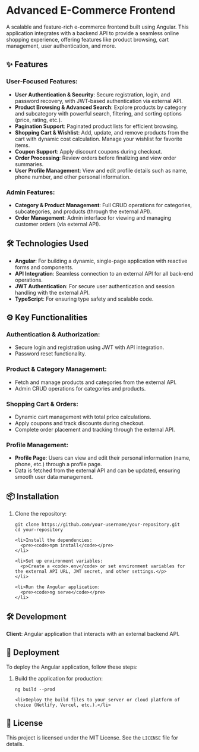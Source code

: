 <!DOCTYPE html>
<html lang="en">
<head>
  <meta charset="UTF-8">
  <meta name="viewport" content="width=device-width, initial-scale=1.0">
  <title>Advanced E-Commerce Frontend</title>
</head>
<body>

  <h1>Advanced E-Commerce Frontend</h1>
  <p>A scalable and feature-rich e-commerce frontend built using Angular. This application integrates with a backend API to provide a seamless online shopping experience, offering features like product browsing, cart management, user authentication, and more.</p>

  <h2>✨ Features</h2>

  <h3>User-Focused Features:</h3>
  <ul>
    <li><strong>User Authentication & Security</strong>: Secure registration, login, and password recovery, with JWT-based authentication via external API.</li>
    <li><strong>Product Browsing & Advanced Search</strong>: Explore products by category and subcategory with powerful search, filtering, and sorting options (price, rating, etc.).</li>
    <li><strong>Pagination Support</strong>: Paginated product lists for efficient browsing.</li>
    <li><strong>Shopping Cart & Wishlist</strong>: Add, update, and remove products from the cart with dynamic cost calculation. Manage your wishlist for favorite items.</li>
    <li><strong>Coupon Support</strong>: Apply discount coupons during checkout.</li>
    <li><strong>Order Processing</strong>: Review orders before finalizing and view order summaries.</li>
    <li><strong>User Profile Management</strong>: View and edit profile details such as name, phone number, and other personal information.</li>
  </ul>

  <h3>Admin Features:</h3>
  <ul>
    <li><strong>Category & Product Management</strong>: Full CRUD operations for categories, subcategories, and products (through the external API).</li>
    <li><strong>Order Management</strong>: Admin interface for viewing and managing customer orders (via external API).</li>
  </ul>

  <h2>🛠️ Technologies Used</h2>
  <ul>
    <li><strong>Angular</strong>: For building a dynamic, single-page application with reactive forms and components.</li>
    <li><strong>API Integration</strong>: Seamless connection to an external API for all back-end operations.</li>
    <li><strong>JWT Authentication</strong>: For secure user authentication and session handling with the external API.</li>
    <li><strong>TypeScript</strong>: For ensuring type safety and scalable code.</li>
  </ul>

  <h2>⚙️ Key Functionalities</h2>

  <h3>Authentication & Authorization:</h3>
  <ul>
    <li>Secure login and registration using JWT with API integration.</li>
    <li>Password reset functionality.</li>
  </ul>

  <h3>Product & Category Management:</h3>
  <ul>
    <li>Fetch and manage products and categories from the external API.</li>
    <li>Admin CRUD operations for categories and products.</li>
  </ul>

  <h3>Shopping Cart & Orders:</h3>
  <ul>
    <li>Dynamic cart management with total price calculations.</li>
    <li>Apply coupons and track discounts during checkout.</li>
    <li>Complete order placement and tracking through the external API.</li>
  </ul>

  <h3>Profile Management:</h3>
  <ul>
    <li><strong>Profile Page</strong>: Users can view and edit their personal information (name, phone, etc.) through a profile page.</li>
    <li>Data is fetched from the external API and can be updated, ensuring smooth user data management.</li>
  </ul>

  <h2>📦 Installation</h2>
  <ol>
    <li>Clone the repository:
      <pre><code>git clone https://github.com/your-username/your-repository.git
cd your-repository
</code></pre></li>

    <li>Install the dependencies:
      <pre><code>npm install</code></pre>
    </li>

    <li>Set up environment variables:
      <p>Create a <code>.env</code> or set environment variables for the external API URL, JWT secret, and other settings.</p>
    </li>

    <li>Run the Angular application:
      <pre><code>ng serve</code></pre>
    </li>
  </ol>

  <h2>🛠️ Development</h2>
  <p><strong>Client</strong>: Angular application that interacts with an external backend API.</p>

  <h2>🚀 Deployment</h2>
  <p>To deploy the Angular application, follow these steps:</p>
  <ol>
    <li>Build the application for production:
      <pre><code>ng build --prod</code></pre>
    </li>

    <li>Deploy the build files to your server or cloud platform of choice (Netlify, Vercel, etc.).</li>
  </ol>

  <h2>📝 License</h2>
  <p>This project is licensed under the MIT License. See the <code>LICENSE</code> file for details.</p>

</body>
</html>
